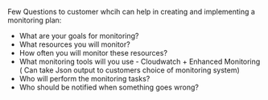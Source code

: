 Few Questions to customer whcih can help in creating and implementing a monitoring plan:
- What are your goals for monitoring?
- What resources you will monitor?
- How often you will monitor these resources?
- What monitoring tools will you use - Cloudwatch + Enhanced Monitoring ( Can take Json output to customers choice of monitoring system)
- Who will perform the monitoring tasks?
- Who should be notified when something goes wrong?
